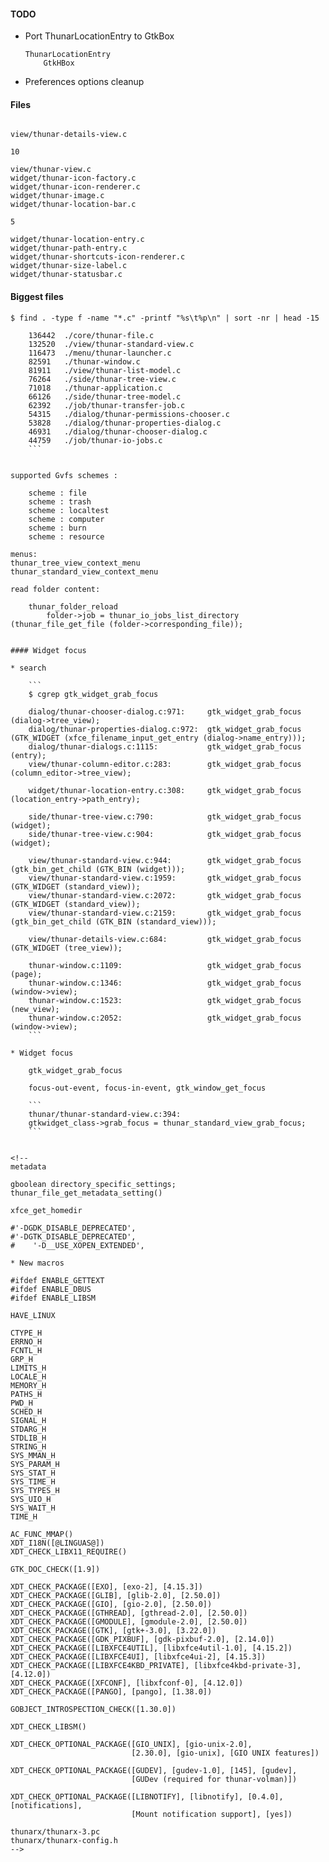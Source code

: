 #### TODO

* Port ThunarLocationEntry to GtkBox
    
    ```
    ThunarLocationEntry
        GtkHBox
    ```

* Preferences options cleanup



#### Files

```

view/thunar-details-view.c

10

view/thunar-view.c
widget/thunar-icon-factory.c
widget/thunar-icon-renderer.c
widget/thunar-image.c
widget/thunar-location-bar.c

5

widget/thunar-location-entry.c
widget/thunar-path-entry.c
widget/thunar-shortcuts-icon-renderer.c
widget/thunar-size-label.c
widget/thunar-statusbar.c

```



#### Biggest files

```
$ find . -type f -name "*.c" -printf "%s\t%p\n" | sort -nr | head -15

    136442	./core/thunar-file.c
    132520	./view/thunar-standard-view.c
    116473	./menu/thunar-launcher.c
    82591	./thunar-window.c
    81911	./view/thunar-list-model.c
    76264	./side/thunar-tree-view.c
    71018	./thunar-application.c
    66126	./side/thunar-tree-model.c
    62392	./job/thunar-transfer-job.c
    54315	./dialog/thunar-permissions-chooser.c
    53828	./dialog/thunar-properties-dialog.c
    46931	./dialog/thunar-chooser-dialog.c
    44759	./job/thunar-io-jobs.c
    ```


supported Gvfs schemes :

    scheme : file
    scheme : trash
    scheme : localtest
    scheme : computer
    scheme : burn
    scheme : resource

menus:
thunar_tree_view_context_menu
thunar_standard_view_context_menu

read folder content:

    thunar_folder_reload
        folder->job = thunar_io_jobs_list_directory (thunar_file_get_file (folder->corresponding_file));
        

#### Widget focus

* search
    
    ```
    $ cgrep gtk_widget_grab_focus
    
    dialog/thunar-chooser-dialog.c:971:     gtk_widget_grab_focus (dialog->tree_view);
    dialog/thunar-properties-dialog.c:972:  gtk_widget_grab_focus (GTK_WIDGET (xfce_filename_input_get_entry (dialog->name_entry)));
    dialog/thunar-dialogs.c:1115:           gtk_widget_grab_focus (entry);
    view/thunar-column-editor.c:283:        gtk_widget_grab_focus (column_editor->tree_view);
    
    widget/thunar-location-entry.c:308:     gtk_widget_grab_focus (location_entry->path_entry);
    
    side/thunar-tree-view.c:790:            gtk_widget_grab_focus (widget);
    side/thunar-tree-view.c:904:            gtk_widget_grab_focus (widget);
    
    view/thunar-standard-view.c:944:        gtk_widget_grab_focus (gtk_bin_get_child (GTK_BIN (widget)));
    view/thunar-standard-view.c:1959:       gtk_widget_grab_focus (GTK_WIDGET (standard_view));
    view/thunar-standard-view.c:2072:       gtk_widget_grab_focus (GTK_WIDGET (standard_view));
    view/thunar-standard-view.c:2159:       gtk_widget_grab_focus (gtk_bin_get_child (GTK_BIN (standard_view)));
    
    view/thunar-details-view.c:684:         gtk_widget_grab_focus (GTK_WIDGET (tree_view));
    
    thunar-window.c:1109:                   gtk_widget_grab_focus (page);
    thunar-window.c:1346:                   gtk_widget_grab_focus (window->view);
    thunar-window.c:1523:                   gtk_widget_grab_focus (new_view);
    thunar-window.c:2052:                   gtk_widget_grab_focus (window->view);
    ```

* Widget focus
    
    gtk_widget_grab_focus
    
    focus-out-event, focus-in-event, gtk_window_get_focus
    
    ```
    thunar/thunar-standard-view.c:394:
    gtkwidget_class->grab_focus = thunar_standard_view_grab_focus;
    ```
    

<!--
metadata

gboolean directory_specific_settings;
thunar_file_get_metadata_setting()

xfce_get_homedir

#'-DGDK_DISABLE_DEPRECATED',
#'-DGTK_DISABLE_DEPRECATED',
#    '-D__USE_XOPEN_EXTENDED',

* New macros
    
#ifdef ENABLE_GETTEXT
#ifdef ENABLE_DBUS
#ifdef ENABLE_LIBSM

HAVE_LINUX

CTYPE_H
ERRNO_H
FCNTL_H
GRP_H
LIMITS_H
LOCALE_H
MEMORY_H
PATHS_H
PWD_H
SCHED_H
SIGNAL_H
STDARG_H
STDLIB_H
STRING_H
SYS_MMAN_H
SYS_PARAM_H
SYS_STAT_H
SYS_TIME_H
SYS_TYPES_H
SYS_UIO_H
SYS_WAIT_H
TIME_H

AC_FUNC_MMAP()
XDT_I18N([@LINGUAS@])
XDT_CHECK_LIBX11_REQUIRE()

GTK_DOC_CHECK([1.9])

XDT_CHECK_PACKAGE([EXO], [exo-2], [4.15.3])
XDT_CHECK_PACKAGE([GLIB], [glib-2.0], [2.50.0])
XDT_CHECK_PACKAGE([GIO], [gio-2.0], [2.50.0])
XDT_CHECK_PACKAGE([GTHREAD], [gthread-2.0], [2.50.0])
XDT_CHECK_PACKAGE([GMODULE], [gmodule-2.0], [2.50.0])
XDT_CHECK_PACKAGE([GTK], [gtk+-3.0], [3.22.0])
XDT_CHECK_PACKAGE([GDK_PIXBUF], [gdk-pixbuf-2.0], [2.14.0])
XDT_CHECK_PACKAGE([LIBXFCE4UTIL], [libxfce4util-1.0], [4.15.2])
XDT_CHECK_PACKAGE([LIBXFCE4UI], [libxfce4ui-2], [4.15.3])
XDT_CHECK_PACKAGE([LIBXFCE4KBD_PRIVATE], [libxfce4kbd-private-3], [4.12.0])
XDT_CHECK_PACKAGE([XFCONF], [libxfconf-0], [4.12.0])
XDT_CHECK_PACKAGE([PANGO], [pango], [1.38.0])

GOBJECT_INTROSPECTION_CHECK([1.30.0])

XDT_CHECK_LIBSM()

XDT_CHECK_OPTIONAL_PACKAGE([GIO_UNIX], [gio-unix-2.0],
                           [2.30.0], [gio-unix], [GIO UNIX features])

XDT_CHECK_OPTIONAL_PACKAGE([GUDEV], [gudev-1.0], [145], [gudev],
                           [GUDev (required for thunar-volman)])

XDT_CHECK_OPTIONAL_PACKAGE([LIBNOTIFY], [libnotify], [0.4.0], [notifications],
                           [Mount notification support], [yes])

thunarx/thunarx-3.pc
thunarx/thunarx-config.h
-->


